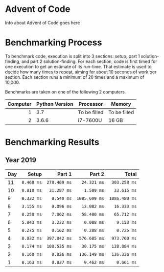 # Advent of Code

Info about Advent of Code goes here

# Benchmarking Process

To benchmark code, execution is split into 3 sections: setup, part 1 solution-finding, and part 2 solution-finding. For each section, code is first timed for one execution to get an estimate of its run-time. That estimate is used to decide how many times to repeat, aiming for about 10 seconds of work per section. Each section runs a minimum of 20 times and a maximum of 10,000.

Benchmarks are taken on one of the following 2 computers.

|Computer|Python Version|Processor|Memory|
|---:|---|---|---|
|1|3.7|To be filled|To be filled|
|2|3.6.6|i7-7600U|16 GB|

# Benchmarking Results

## Year 2019
|Day|Setup|Part 1|Part 2| Total|
|:---|---:|---:|---:|---:|
|11|`0.468 ms`|`278.469 ms`|`24.321 ms`|`303.258 ms`|
|10|`0.818 ms`|`31.287 ms`|`1.509 ms`|`33.615 ms`|
| 9|`0.332 ms`|`0.540 ms`|`1085.609 ms`|`1086.480 ms`|
| 8|`3.155 ms`|`0.096 ms`|`13.082 ms`|`16.333 ms`|
| 7|`0.250 ms`|`7.062 ms`|`58.400 ms`|`65.712 ms`|
| 6|`5.843 ms`|`3.222 ms`|`0.088 ms`|`9.153 ms`|
| 5|`0.275 ms`|`0.162 ms`|`0.288 ms`|`0.725 ms`|
| 4|`0.032 ms`|`397.042 ms`|`576.685 ms`|`973.760 ms`|
| 3|`0.174 ms`|`108.535 ms`|`30.175 ms`|`138.884 ms`|
| 2|`0.160 ms`|`0.026 ms`|`136.149 ms`|`136.336 ms`|
| 1|`0.163 ms`|`0.037 ms`|`0.462 ms`|`0.661 ms`|
